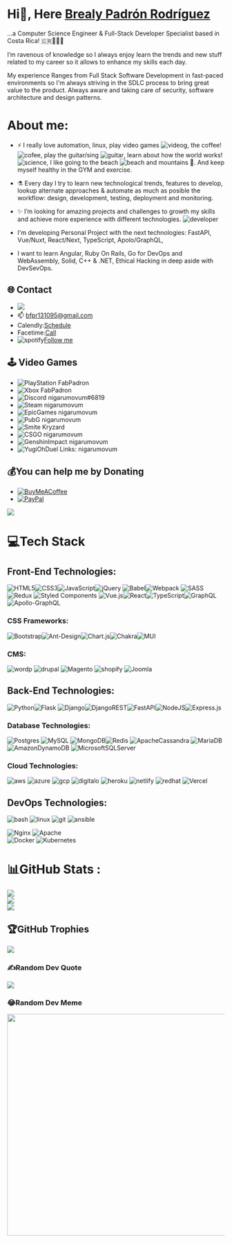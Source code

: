 # Hi👋, Here [Brealy Padrón Rodríguez]([https://github.com/NigarumOvum/](https://brealypadronrodriguez.vercel.app/))
...a Computer Science Engineer & Full-Stack Developer Specialist based in Costa Rica! 🇨🇷🧑🏻‍💻 

I’m ravenous of knowledge so I always enjoy learn the trends and new stuff related to my career so it allows to enhance my skills each day.  

My experience Ranges from Full Stack Software Development in fast-paced environments so I'm always striving in the SDLC process to bring great value to the product. Always aware and taking care of security, software architecture and design patterns. 
# About me:

- ⚡️ I really love automation, linux, play video games ![videog](https://img.icons8.com/color/24/000000/controller.png), the coffee! ![cofee](https://img.icons8.com/external-flat-juicy-fish/24/000000/external-developer-web-developer-flat-flat-juicy-fish-2.png), play the guitar/sing ![guitar](https://img.icons8.com/external-vitaliy-gorbachev-flat-vitaly-gorbachev/24/000000/external-guitar-camping-vitaliy-gorbachev-flat-vitaly-gorbachev.png), learn about how the world works! ![science](https://img.icons8.com/cute-clipart/24/000000/biotech.png), I like going to the beach ![beach](https://img.icons8.com/fluency/24/000000/beach.png) and mountains 🌄. And keep myself healthy in the GYM and exercise.

- ⚗️ Every day I try to learn new technological trends, features to develop, lookup alternate approaches & automate as much as posible the workflow: design, development, testing, deployment and monitoring.

- ✨ I’m looking for amazing projects and challenges to growth my skills and achieve more experience with different technologies. ![developer](https://img.icons8.com/external-flat-juicy-fish/24/000000/external-developer-devops-flat-flat-juicy-fish-2.png)

- I'm developing Personal Project with the next technologies: FastAPI, Vue/Nuxt, React/Next, TypeScript, Apolo/GraphQL, 

-  I want to learn Angular, Ruby On Rails, Go for DevOps and WebAssembly, Solid, C++ & .NET, Ethical Hacking in deep aside with DevSevOps.

## 🌐 Contact
- [<img src="https://img.shields.io/badge/LinkedIn-0077B5?style=for-the-badge&logo=linkedin&logoColor=white" />](https://www.linkedin.com/in/bfpr131095/)
- :mailbox: bfpr131095@gmail.com
- Calendly:<a href="https://calendly.com/bfpr131095/15min">Schedule</a> 
- Facetime:<a href="https://facetime.apple.com/join#v=1&p=OapXvZd3EeyFUgJCzLl09Q&k=XOTlJOL-woTsudbzkNRyNNO8xTb_DciCEWuxQ_fwdTQ">Call</a> 
- ![spotify](https://img.icons8.com/fluency/24/000000/spotify.png)<a href="https://open.spotify.com/user/r8o2g959rb1dyp8fexucl2mbr">Follow me</a>


## 🕹 Video Games
- ![PlayStation](https://img.icons8.com/color/48/000000/play-station.png)  FabPadron
- ![Xbox](https://img.icons8.com/fluency/48/000000/xbox.png)  FabPadron
- ![Discord](https://img.icons8.com/cute-clipart/48/000000/discord-logo.png) nigarumovum#6819
- ![Steam](https://img.icons8.com/fluency/48/000000/steam.png) nigarumovum
- ![EpicGames](https://img.icons8.com/cute-clipart/48/000000/epic-games--v1.png) nigarumovum
- ![PubG](https://img.icons8.com/fluency/48/000000/pubg.png) nigarumovum
- ![Smite](https://img.icons8.com/nolan/48/smite.png) Kryzard
- ![CSGO](https://img.icons8.com/nolan/48/counter-strike.png) nigarumovum
- ![GenshinImpact](https://img.icons8.com/fluency/48/000000/genshin-impact-logo.png) nigarumovum
- ![YugiOh](https://img.icons8.com/color/48/000000/millennium-rod.png)Duel Links: nigarumovum
<!-- 
## Projects

- [Portfolio](https://brealypadronrodriguez.vercel.app/)
- [Portfolio MACOS](https://mac-os-desktop-app-react.vercel.app/)
- [Tecnoelectro Comercio Online](https://tecnoelectrocomercioonline.com/)
- [Skin Thing](https://skinthingcr.herokuapp.com/)
- [Tarotly](https://tarotly-react.vercel.app/)
- [Lyrics-browser](https://lyric-search-eosin.vercel.app/)
- [Meal-Finder](https://meal-finder-sandy.vercel.app/)
- [Exchange-rate Calculator](https://exchange-rate-tau.vercel.app/)
- [Exprense-Tracker](https://expense-tracker-vert.vercel.app/)
- [Tripping CR](https://tripincr.vercel.app/)
- [Book-Freak](https://book-freak-react.vercel.app/)
- [Movie-Finder](https://movie-finder-react-brealy.vercel.app/)
- [NASA-Explorer](https://nasa-app-api.vercel.app/)
- [Chat](https://chat-nodeexpect.herokuapp.com/) -->


## 💰You can help me by Donating
- [![BuyMeACoffee](https://img.shields.io/badge/Buy%20Me%20a%20Coffee-ffdd00?style=for-the-badge&logo=buy-me-a-coffee&logoColor=black)](https://www.buymeacoffee.com/nigarumovum) 
- [![PayPal](https://img.shields.io/badge/PayPal-00457C?style=for-the-badge&logo=paypal&logoColor=white)](https://paypal.me/neighbordevcr) 

![](https://visitcount.itsvg.in/api?id=nigarumovum&icon=0&color=0)

# 💻Tech Stack
## Front-End Technologies:

![HTML5](https://img.shields.io/badge/html5-%23E34F26.svg?style=for-the-badge&logo=html5&logoColor=white)![CSS3](https://img.shields.io/badge/css3-%231572B6.svg?style=for-the-badge&logo=css3&logoColor=white)![JavaScript](https://img.shields.io/badge/javascript-%23323330.svg?style=for-the-badge&logo=javascript&logoColor=%23F7DF1E)![jQuery](https://img.shields.io/badge/jquery-%230769AD.svg?style=for-the-badge&logo=jquery&logoColor=white)
![Babel](https://img.shields.io/badge/Babel-F9DC3e?style=for-the-badge&logo=babel&logoColor=black)![Webpack](https://img.shields.io/badge/webpack-%238DD6F9.svg?style=for-the-badge&logo=webpack&logoColor=black) ![SASS](https://img.shields.io/badge/SASS-hotpink.svg?style=for-the-badge&logo=SASS&logoColor=white) ![Redux](https://img.shields.io/badge/redux-%23593d88.svg?style=for-the-badge&logo=redux&logoColor=white) ![Styled Components](https://img.shields.io/badge/styled--components-DB7093?style=for-the-badge&logo=styled-components&logoColor=white) ![Vue.js](https://img.shields.io/badge/vuejs-%2335495e.svg?style=for-the-badge&logo=vuedotjs&logoColor=%234FC08D)![React](https://img.shields.io/badge/react-%2320232a.svg?style=for-the-badge&logo=react&logoColor=%2361DAFB)![TypeScript](https://img.shields.io/badge/typescript-%23007ACC.svg?style=for-the-badge&logo=typescript&logoColor=white)![GraphQL](https://img.shields.io/badge/-GraphQL-E10098?style=for-the-badge&logo=graphql&logoColor=white)![Apollo-GraphQL](https://img.shields.io/badge/-ApolloGraphQL-311C87?style=for-the-badge&logo=apollo-graphql) 

### CSS Frameworks: 

![Bootstrap](https://img.shields.io/badge/bootstrap-%23563D7C.svg?style=for-the-badge&logo=bootstrap&logoColor=white)![Ant-Design](https://img.shields.io/badge/-AntDesign-%230170FE?style=for-the-badge&logo=ant-design&logoColor=white)![Chart.js](https://img.shields.io/badge/chart.js-F5788D.svg?style=for-the-badge&logo=chart.js&logoColor=white)![Chakra](https://img.shields.io/badge/chakra-%234ED1C5.svg?style=for-the-badge&logo=chakraui&logoColor=white)![MUI](https://img.shields.io/badge/MUI-%230081CB.svg?style=for-the-badge&logo=material-ui&logoColor=white)

### CMS: 
![wordp](https://img.icons8.com/color/50/000000/wordpress.png)
![drupal](https://img.icons8.com/color/50/000000/drupal.png)
![Magento](https://img.icons8.com/color/50/000000/magento.png)
![shopify](https://img.icons8.com/color/48/000000/shopify.png)
![Joomla](https://img.icons8.com/color/48/000000/joomla.png)

## Back-End Technologies: 
![Python](https://img.shields.io/badge/python-3670A0?style=for-the-badge&logo=python&logoColor=ffdd54)![Flask](https://img.shields.io/badge/flask-%23000.svg?style=for-the-badge&logo=flask&logoColor=white) ![Django](https://img.shields.io/badge/django-%23092E20.svg?style=for-the-badge&logo=django&logoColor=white)![DjangoREST](https://img.shields.io/badge/DJANGO-REST-ff1709?style=for-the-badge&logo=django&logoColor=white&color=ff1709&labelColor=gray)![FastAPI](https://img.shields.io/badge/FastAPI-005571?style=for-the-badge&logo=fastapi)![NodeJS](https://img.shields.io/badge/node.js-6DA55F?style=for-the-badge&logo=node.js&logoColor=white)![Express.js](https://img.shields.io/badge/express.js-%23404d59.svg?style=for-the-badge&logo=express&logoColor=%2361DAFB)

### Database Technologies: 

![Postgres](https://img.shields.io/badge/postgres-%23316192.svg?style=for-the-badge&logo=postgresql&logoColor=white) ![MySQL](https://img.shields.io/badge/mysql-%2300f.svg?style=for-the-badge&logo=mysql&logoColor=white) ![MongoDB](https://img.shields.io/badge/MongoDB-%234ea94b.svg?style=for-the-badge&logo=mongodb&logoColor=white)![Redis](https://img.shields.io/badge/redis-%23DD0031.svg?style=for-the-badge&logo=redis&logoColor=white) ![ApacheCassandra](https://img.shields.io/badge/cassandra-%231287B1.svg?style=for-the-badge&logo=apache-cassandra&logoColor=white) ![MariaDB](https://img.shields.io/badge/MariaDB-003545?style=for-the-badge&logo=mariadb&logoColor=white) ![AmazonDynamoDB](https://img.shields.io/badge/Amazon%20DynamoDB-4053D6?style=for-the-badge&logo=Amazon%20DynamoDB&logoColor=white) ![MicrosoftSQLServer](https://img.shields.io/badge/Microsoft%20SQL%20Sever-CC2927?style=for-the-badge&logo=microsoft%20sql%20server&logoColor=white)
### Cloud Technologies:
![aws](https://img.icons8.com/color/48/000000/amazon-web-services.png)
![azure](https://img.icons8.com/color/50/000000/azure-1.png)
![gcp](https://img.icons8.com/color/50/000000/google-cloud.png)
![digitalo](https://img.icons8.com/external-tal-revivo-shadow-tal-revivo/48/000000/external-digital-ocean-a-cloud-infrastructure-with-data-centers-worldwide-logo-shadow-tal-revivo.png)
![heroku](https://img.icons8.com/color/48/000000/heroku.png)
![netlify](https://img.icons8.com/external-tal-revivo-shadow-tal-revivo/48/000000/external-netlify-a-cloud-computing-company-that-offers-hosting-and-serverless-backend-services-for-static-websites-logo-shadow-tal-revivo.png)
![redhat](https://img.icons8.com/color/48/000000/red-hat.png)
![Vercel](https://img.shields.io/badge/vercel-%23000000.svg?style=for-the-badge&logo=vercel&logoColor=white)

## DevOps Technologies: 
![bash](https://img.icons8.com/plasticine/50/000000/bash.png)
![linux](https://img.icons8.com/color/48/000000/linux--v1.png)
![git](https://img.icons8.com/color/48/000000/git.png)
![ansible](https://img.icons8.com/color/48/000000/ansible.png)

![Nginx](https://img.shields.io/badge/nginx-%23009639.svg?style=for-the-badge&logo=nginx&logoColor=white)
![Apache](https://img.shields.io/badge/apache-%23D42029.svg?style=for-the-badge&logo=apache&logoColor=white)  
![Docker](https://img.shields.io/badge/docker-%230db7ed.svg?style=for-the-badge&logo=docker&logoColor=white)
![Kubernetes](https://img.shields.io/badge/kubernetes-%23326ce5.svg?style=for-the-badge&logo=kubernetes&logoColor=white)

# 📊GitHub Stats :
![](https://github-readme-stats.vercel.app/api?username=nigarumovum&theme=dark&hide_border=true&include_all_commits=true&count_private=true)<br/>
![](https://github-readme-streak-stats.herokuapp.com/?user=nigarumovum&theme=dark&hide_border=true)<br/>
![](https://github-readme-stats.vercel.app/api/top-langs/?username=nigarumovum&theme=dark&hide_border=true&include_all_commits=true&count_private=true&layout=compact)

## 🏆GitHub Trophies
![](https://github-profile-trophy.vercel.app/?username=nigarumovum&theme=darkhub&no-frame=false&no-bg=false&margin-w=4)

### ✍️Random Dev Quote
![](https://quotes-github-readme.vercel.app/api?type=horizontal&theme=dark)

### 😂Random Dev Meme
<img src="https://random-memer.herokuapp.com/" width="512px"/>
